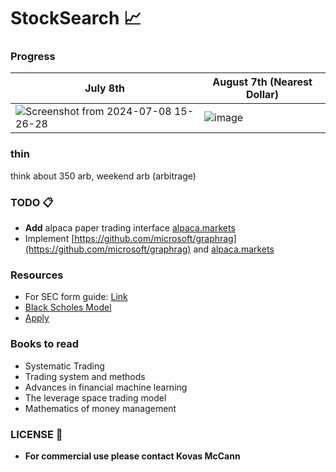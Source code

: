 # StockSearch 📈

### Progress
| July 8th | August 7th (Nearest Dollar) |
|----------|------------------------------------------|
|![Screenshot from 2024-07-08 15-26-28](https://github.com/KovasMcCann/StockSearch/assets/44278533/81248cee-5382-4846-8611-f4c42c178c09) |![image](https://github.com/user-attachments/assets/c101e62d-f064-4c4b-a133-67f2f62e3585)|

### thin
think about 350 arb, weekend arb (arbitrage)


### TODO 📋
- **Add** alpaca paper trading interface [alpaca.markets](alpaca)
- Implement [https://github.com/microsoft/graphrag](https://github.com/microsoft/graphrag) and [alpaca.markets](https://alpaca.markets)

### Resources
- For SEC form guide: [Link](sec.md)
- [Black Scholes Model](https://en.wikipedia.org/wiki/Black%E2%80%93Scholes_model)
- [Apply](https://github.com/DL-Software/jobs/blob/main/finance.md)

### Books to read 
- Systematic Trading
- Trading system and methods
- Advances in financial machine learning
- The leverage space trading model
- Mathematics of money management

### LICENSE 📖
- **For commercial use please contact Kovas McCann**


<!-- [image](github.com/4f4QdN2G~/p:g!UDYP)>] -->